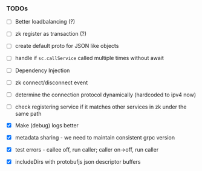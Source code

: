 ### TODOs

- [ ] Better loadbalancing (?)
- [ ] zk register as transaction (?)
- [ ] create default proto for JSON like objects
- [ ] handle if `sc.callService` called multiple times without await
- [ ] Dependency Injection
- [ ] zk connect/disconnect event
- [ ] determine the connection protocol dynamically (hardcoded to ipv4 now)
- [ ] check registering service if it matches other services in zk under the same path
- [x] Make (debug) logs better
- [x] metadata sharing - we need to maintain consistent grpc version
- [x] test errors - callee off, run caller; caller on->off, run caller
- [x] includeDirs with protobufjs json descriptor buffers


